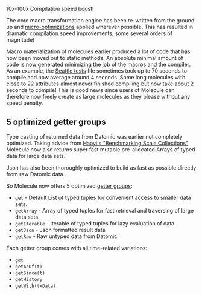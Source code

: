 10x-100x Compilation speed boost!

The core macro transformation engine has been re-written from the ground up and 
[micro-optimizations](http://www.lihaoyi.com/post/MicrooptimizingyourScalacode.html#bit-packing) 
applied wherever possible. This has resulted in dramatic compilation speed improvements, some several orders of magnitude!

Macro materialization of molecules earlier produced a lot of code that has now been moved out to static methods. An absolute
minimal amount of code is now generated minimizing the job of the macros and the compiler. As an example, the 
[Seattle tests](https://github.com/scalamolecule/molecule/blob/master/examples/src/test/scala/molecule/examples/seattle/SeattleTests.scala)
file sometimes took up to 70 seconds to compile and now average around 4 seconds. Some long molecules with close to 22
attributes almost never finished compiling but now take about 2 seconds to compile! This is good news since users of 
Molecule can therefore now freely create as large molecules as they please without any speed penalty.


## 5 optimized getter groups

Type casting of returned data from Datomic was earlier not completely optimized. Taking advice from
[Haoyi's "Benchmarking Scala Collections"](http://www.lihaoyi.com/post/BenchmarkingScalaCollections.html)
Molecule now also returns super fast mutable pre-allocated Arrays of typed data for large data sets. 

Json has also been thoroughly optimized to build as fast as possible directly from raw Datomic data. 

So Molecule now offers 5 optimized [getter groups](http://www.scalamolecule.org/api/molecule/action/get/):

- `get` - Default List of typed tuples for convenient access to smaller data sets.
- `getArray` - Array of typed tuples for fast retrieval and traversing of large data sets.
- `getIterable` - Iterable of typed tuples for lazy evaluation of data
- `getJson` - Json formatted result data
- `getRaw` - Raw untyped data from Datomic

Each getter group comes with all time-related variations:

- `get`
- `getAsOf(t)`
- `getSince(t)`
- `getHistory`
- `getWith(txData)`


